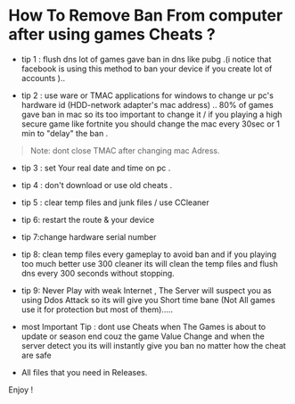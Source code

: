 # How To Remove Ban From computer after using games Cheats ?


* tip 1 : flush dns lot of games  gave ban in dns like pubg .(i notice that facebook is using this method to ban your device if you create lot of accounts ).. 

* tip 2 : use ware or TMAC applications for windows to change ur pc's hardware id (HDD-network adapter's mac address) ..  80% of games gave ban in mac so its too important to change it / if you playing a  high secure game like fortnite you should change the mac every 30sec or 1 min to "delay" the ban .
> Note: dont close TMAC after changing mac Adress.

* tip 3 : set Your  real date and time on pc .

* tip 4 :  don't download or use old cheats .

* tip 5 : clear temp files and junk files / use CCleaner

* tip 6: restart the route & your device

* tip 7:change hardware  serial number

* tip 8:  clean temp files every gameplay to  avoid ban  and if you playing too much better use 300 cleaner its will  clean the temp files and flush dns every 300 seconds without stopping.

* tip 9: Never Play with weak Internet , The Server will suspect you as using  Ddos Attack so its will give you Short time bane (Not All games use it for protection but most of them).....

*  most Important Tip :  dont use Cheats when The Games is about to update or season end couz the game Value Change and when the server detect you its will instantly give you ban  no matter how the cheat are safe

*  All files that you need in Releases.

Enjoy !
